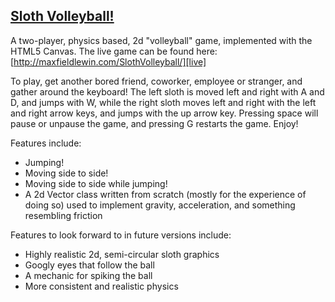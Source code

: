 ## [Sloth Volleyball!][live]

A two-player, physics based, 2d "volleyball" game, implemented with the HTML5 Canvas. The live game can be found here: [http://maxfieldlewin.com/SlothVolleyball/][live]

To play, get another bored friend, coworker, employee or stranger, and gather around the keyboard! The left sloth is moved left and right with A and D, and jumps with W, while the right sloth moves left and right with the left and right arrow keys, and jumps with the up arrow key. Pressing space will pause or unpause the game, and pressing G restarts the game. Enjoy!

Features include:
- Jumping!
- Moving side to side!
- Moving side to side while jumping!
- A 2d Vector class written from scratch (mostly for the experience of doing so) used to implement gravity, acceleration, and something resembling friction

Features to look forward to in future versions include:
- Highly realistic 2d, semi-circular sloth graphics
- Googly eyes that follow the ball
- A mechanic for spiking the ball
- More consistent and realistic physics

[live]: http://maxfieldlewin.com/SlothVolleyball/
